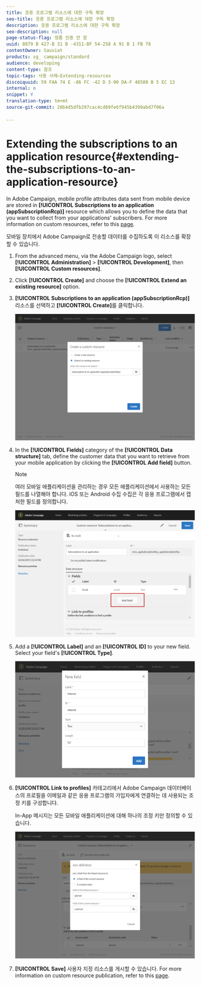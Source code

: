 ```yaml
---
title: 응용 프로그램 리소스에 대한 구독 확장
seo-title: 응용 프로그램 리소스에 대한 구독 확장
description: 응용 프로그램 리소스에 대한 구독 확장
seo-description: null
page-status-flag: 정품 인증 안 함
uuid: 8879 B 427-B 31 B -4311-BF 54-258 A 91 B 1 FB 78
contentOwner: Sauviat
products: sg_ campaign/standard
audience: developing
content-type: 참조
topic-tags: 사용 사례—Extending-resources
discoiquuid: 59 FAA 74 E -86 FC -42 D 3-90 DA-F 48580 B 5 EC 13
internal: n
snippet: Y
translation-type: tm+mt
source-git-commit: 20b4d5dfb297cac4cd69fe6f945b4399abd7f06a

---
```



# Extending the subscriptions to an application resource{#extending-the-subscriptions-to-an-application-resource}

In Adobe Campaign, mobile profile attributes data sent from mobile device are stored in **[!UICONTROL Subscriptions to an application (appSubscriptionRcp)]** resource which allows you to define the data that you want to collect from your applications' subscribers. For more information on custom resources, refer to this [page](../../developing/using/key-steps-to-add-a-resource.md).

모바일 장치에서 Adobe Campaign로 전송할 데이터를 수집하도록 이 리소스를 확장할 수 있습니다.

1. From the advanced menu, via the Adobe Campaign logo, select **[!UICONTROL Administration]** &gt; **[!UICONTROL Development]**, then **[!UICONTROL Custom resources]**.
1. Click **[!UICONTROL Create]** and choose the **[!UICONTROL Extend an existing resource]** option.
1. **[!UICONTROL Subscriptions to an application (appSubscriptionRcp)]** 리소스를 선택하고 **[!UICONTROL Create]**&#x200B;를 클릭합니다.

   ![](assets/in_app_personal_data_4.png)

1. In the **[!UICONTROL Fields]** category of the **[!UICONTROL Data structure]** tab, define the customer data that you want to retrieve from your mobile application by clicking the **[!UICONTROL Add field]** button.

   >[!NOTE]
   >
   >여러 모바일 애플리케이션을 관리하는 경우 모든 애플리케이션에서 사용하는 모든 필드를 나열해야 합니다. iOS 또는 Android 수집 수집은 각 응용 프로그램에서 캡처한 필드를 정의합니다.

   ![](assets/in_app_personal_data.png)

1. Add a **[!UICONTROL Label]** and an **[!UICONTROL ID]** to your new field. Select your field's **[!UICONTROL Type]**.

   ![](assets/schema_extension_uc9.png)

1. **[!UICONTROL Link to profiles]** 카테고리에서 Adobe Campaign 데이터베이스의 프로필을 이메일과 같은 응용 프로그램의 가입자에게 연결하는 데 사용되는 조정 키를 구성합니다.

   In-App 메시지는 모든 모바일 애플리케이션에 대해 하나의 조정 키만 정의할 수 있습니다.

   ![](assets/in_app_personal_data_3.png)

1. **[!UICONTROL Save]** 사용자 지정 리소스를 게시할 수 있습니다. For more information on custom resource publication, refer to this [page](../../developing/using/updating-the-database-structure.md#publishing-a-custom-resource).


